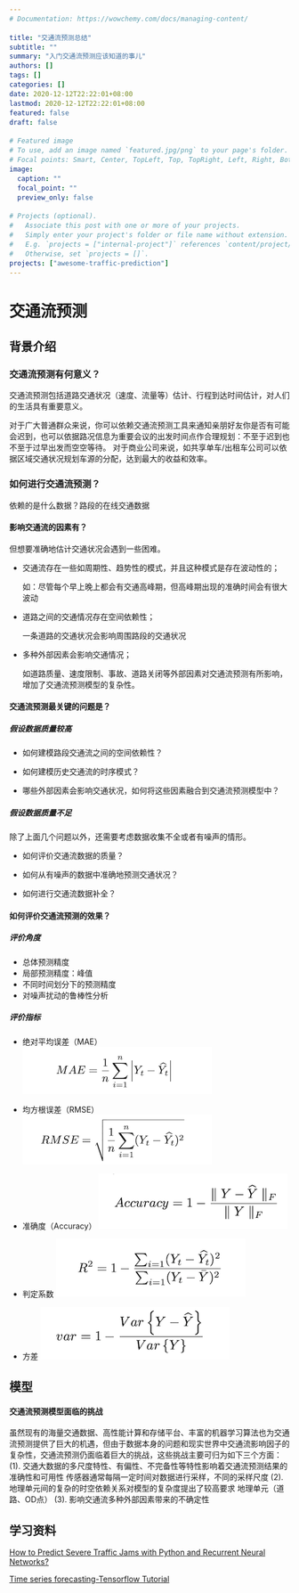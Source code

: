 ```yaml
---
# Documentation: https://wowchemy.com/docs/managing-content/

title: "交通流预测总结"
subtitle: ""
summary: "入门交通流预测应该知道的事儿"
authors: []
tags: []
categories: []
date: 2020-12-12T22:22:01+08:00
lastmod: 2020-12-12T22:22:01+08:00
featured: false
draft: false

# Featured image
# To use, add an image named `featured.jpg/png` to your page's folder.
# Focal points: Smart, Center, TopLeft, Top, TopRight, Left, Right, BottomLeft, Bottom, BottomRight.
image:
  caption: ""
  focal_point: ""
  preview_only: false

# Projects (optional).
#   Associate this post with one or more of your projects.
#   Simply enter your project's folder or file name without extension.
#   E.g. `projects = ["internal-project"]` references `content/project/deep-learning/index.md`.
#   Otherwise, set `projects = []`.
projects: ["awesome-traffic-prediction"]
---
```

# 交通流预测
## 背景介绍
### 交通流预测有何意义？
交通流预测包括道路交通状况（速度、流量等）估计、行程到达时间估计，对人们的生活具有重要意义。

对于广大普通群众来说，你可以依赖交通流预测工具来通知亲朋好友你是否有可能会迟到，也可以依据路况信息为重要会议的出发时间点作合理规划：不至于迟到也不至于过早出发而空空等待。
对于商业公司来说，如共享单车/出租车公司可以依据区域交通状况规划车源的分配，达到最大的收益和效率。

### 如何进行交通流预测？
依赖的是什么数据？路段的在线交通数据

#### 影响交通流的因素有？
但想要准确地估计交通状况会遇到一些困难。
- 交通流存在一些如周期性、趋势性的模式，并且这种模式是存在波动性的；

  如：尽管每个早上晚上都会有交通高峰期，但高峰期出现的准确时间会有很大波动

- 道路之间的交通情况存在空间依赖性；

  一条道路的交通状况会影响周围路段的交通状况

- 多种外部因素会影响交通情况；

  如道路质量、速度限制、事故、道路关闭等外部因素对交通流预测有所影响，增加了交通流预测模型的复杂性。

#### 交通流预测最关键的问题是？
##### 假设数据质量较高

- 如何建模路段交通流之间的空间依赖性？

- 如何建模历史交通流的时序模式？

- 哪些外部因素会影响交通状况，如何将这些因素融合到交通流预测模型中？

##### 假设数据质量不足
除了上面几个问题以外，还需要考虑数据收集不全或者有噪声的情形。
- 如何评价交通流数据的质量？

- 如何从有噪声的数据中准确地预测交通状况？

- 如何进行交通流数据补全？

#### 如何评价交通流预测的效果？
##### 评价角度
-	总体预测精度
-	局部预测精度：峰值
-	不同时间划分下的预测精度
-	对噪声扰动的鲁棒性分析

##### 评价指标
- 绝对平均误差（MAE）
![](images/mae.png)

- 均方根误差（RMSE）
![](images/rmse.png)

- 准确度（Accuracy）
![](images/accuracy.png)

- 判定系数
![](images/coefficient_of_determination.png)

- 方差
![](images/variance.png)

## 模型
#### 交通流预测模型面临的挑战
虽然现有的海量交通数据、高性能计算和存储平台、丰富的机器学习算法也为交通流预测提供了巨大的机遇，但由于数据本身的问题和现实世界中交通流影响因子的复杂性，交通流预测仍面临着巨大的挑战，这些挑战主要可归为如下三个方面：
(1).	交通大数据的多尺度特性、有偏性、不完备性等特性影响着交通流预测结果的准确性和可用性
传感器通常每隔一定时间对数据进行采样，不同的采样尺度
(2).	地理单元间的复杂的时空依赖关系对模型的复杂度提出了较高要求
地理单元（道路、OD点）
(3).	影响交通流多种外部因素带来的不确定性

## 学习资料
[How to Predict Severe Traffic Jams with Python and Recurrent Neural Networks?](https://towardsdatascience.com/how-to-predict-severe-traffic-jams-with-python-and-recurrent-neural-networks-e53b6d411e8d)

[Time series forecasting-Tensorflow Tutorial](https://www.tensorflow.org/tutorials/structured_data/time_series)